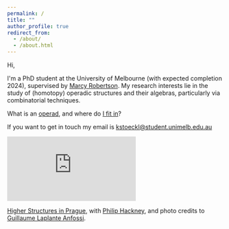 ```yaml
---
permalink: /
title: ""
author_profile: true
redirect_from: 
  - /about/
  - /about.html
---
```

Hi,

I'm a PhD student at the University of Melbourne (with expected completion 2024), supervised by [Marcy Robertson](https://www.marcyrobertson.com/). My research interests lie in the study of (homotopy) operadic structures and their algebras, particularly via combinatorial techniques.

What is an [operad](https://www.math3ma.com/blog/what-is-an-operad-part-1), and where do [I fit in](https://kstoeckl.github.io/files/ResearchStatement.pdf)?

If you want to get in touch my email is kstoeckl@student.unimelb.edu.au

![A higher structure in Prague...](https://kstoeckl.github.io/images/PhotoHSP2022.pdf)

[Higher Structures in Prague](https://workshop.math.cas.cz/higher-structures-in-prague/), with [Philip Hackney](https://phck.net/), and photo credits to [Guillaume Laplante Anfossi](https://guillaumelaplante-anfossi.github.io/).

